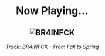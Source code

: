 <div align="center"> 
<h1>Now Playing...</h1>

![BR4INFCK](https://i.scdn.co/image/ab67616d00001e02343646800b08c1c46f5fa7f0)
--
_<p>Track: BR4INFCK - From Fall to Spring </p>_
</div>
